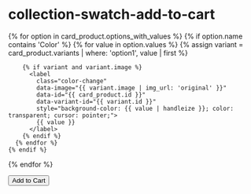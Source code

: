 # collection-swatch-add-to-cart
<!----custom-color-swatches-start-------->
  <div class="aa custom-swatches-list" id="color-swatch-{{ card_product.id }}">
  {% for option in card_product.options_with_values %}
    {% if option.name contains 'Color' %}
      {% for value in option.values %}
        {% assign variant = card_product.variants | where: 'option1', value | first %}
        
        {% if variant and variant.image %}
          <label 
            class="color-change" 
            data-image="{{ variant.image | img_url: 'original' }}"
            data-id="{{ card_product.id }}"
            data-variant-id="{{ variant.id }}"
            style="background-color: {{ value | handleize }}; color: transparent; cursor: pointer;">
            {{ value }}
          </label>
        {% endif %}
      {% endfor %}
    {% endif %}
  {% endfor %}
</div>
<!----custom-color-swatches end t-------->
<!----custom-add-cart-------->
<div class="custom-cart-button banner__buttons">
  <button class="custom-add-to-cart button button--primary" data-product-id="{{ card_product.id }}">Add to Cart</button>
  <input type="hidden" id="selected-variant-id-{{ card_product.id }}" name="selected_variant_id" value="{{ card_product.first_available_variant.id }}">
  
  <!-- Cart Message Area -->
  <div class="cart-message" id="cart-message-{{ card_product.id }}"></div>
</div>

<script>
  $(document).ready(function(){
  // Listen for clicks on any color swatch
  $('.color-change').on('click', function() {
    // Get the clicked swatch's data attributes
    var productId = $(this).data('id');
    var variantId = $(this).data('variant-id');
    var variantImage = $(this).data('image');
    
    // Update the hidden input with the selected variant ID
    $('#selected-variant-id-' + productId).val(variantId);
    
    // Update the feature image
    $('#' + productId).attr('srcset', variantImage);
    $('#' + productId).attr('src', variantImage);
    
    // Optional: Show a message or visual effect to indicate selection
    $(this).addClass('selected').siblings().removeClass('selected');
  });

  // Listen for clicks on Add to Cart button
  $('.custom-add-to-cart').on('click', function(e) {
    e.preventDefault();
    
    // Get the product ID
    var productId = $(this).data('product-id');
    // Get the selected variant ID from the hidden input field
    var variantId = $('#selected-variant-id-' + productId).val();
    var quantity = 1;

    // Add to cart AJAX request
    $.ajax({
      type: 'POST',
      url: '/cart/add.js',
      data: {
        quantity: quantity,
        id: variantId
      },
      dataType: 'json',
      success: function(response) {
        // Show success message
        $('#cart-message-' + productId).html('<p>Product added to cart!</p>');
        
        // Update the cart icon bubble with the latest item count
        $.ajax({
          type: 'GET',
          url: '/cart.js',
          dataType: 'json',
          success: function(cart) {
            // Update the cart icon and item count
            $('#cart-icon-bubble').html(`
              <div class="icon-cart">
                <span class="svg-wrapper">
                  <svg xmlns="http://www.w3.org/2000/svg" fill="none" class="icon icon-cart" viewBox="0 0 40 40">
                    <path fill="currentColor" fill-rule="evenodd" d="M20.5 6.5a4.75 4.75 0 0 0-4.75 4.75v.56h-3.16l-.77 11.6a5 5 0 0 0 4.99 5.34h7.38a5 5 0 0 0 4.99-5.33l-.77-11.6h-3.16v-.57A4.75 4.75 0 0 0 20.5 6.5m3.75 5.31v-.56a3.75 3.75 0 1 0-7.5 0v.56zm-7.5 1h7.5v.56a3.75 3.75 0 1 1-7.5 0zm-1 0v.56a4.75 4.75 0 1 0 9.5 0v-.56h2.22l.71 10.67a4 4 0 0 1-3.99 4.27h-7.38a4 4 0 0 1-4-4.27l.72-10.67z"></path>
                  </svg>
                </span>
                <div class="cart-count-bubble">${cart.item_count}</div>
              </div>
            `);
          }
        });
        
        // Hide the success message after a short delay
        setTimeout(function() {     
          $('#cart-message-' + productId).fadeOut(); 
        }, 1000);
      },
      error: function() {
        $('#cart-message-' + productId).html('<p>Sorry, there was an error. Please try again.</p>');
      }
    });
  });
});
</script>
